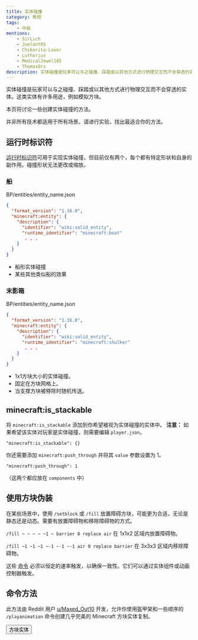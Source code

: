 ```yaml
---
title: 实体碰撞
category: 教程
tags:
    - 中级
mentions:
    - SirLich
    - Joelant05
    - Chikorita-Lover
    - Luthorius
    - MedicalJewel105
    - ThomasOrs
description: 实体碰撞是玩家可以与之碰撞、踩踏或以其他方式进行物理交互而不会穿透的实体。
---
```


实体碰撞是玩家可以与之碰撞、踩踏或以其他方式进行物理交互而不会穿透的实体。这类实体有许多用途，例如模拟方块。

本页将讨论一些创建实体碰撞的方法。

并非所有技术都适用于所有场景。请进行实验，找出最适合你的方法。

## 运行时标识符

[运行时标识符](../entities/runtime-identifier.md)可用于实现实体碰撞，但目前仅有两个，每个都有特定形状和自身的副作用。碰撞形状无法更改或缩放。

### 船

<CodeHeader>BP/entities/entity_name.json</CodeHeader>

```json
{
  "format_version": "1.16.0",
  "minecraft:entity": {
    "description": {
      "identifier": "wiki:solid_entity",
      "runtime_identifier": "minecraft:boat"
       . . .
    }
  }
}
```

-   船形实体碰撞
-   某些其他类似船的效果

### 末影箱

<CodeHeader>BP/entities/entity_name.json</CodeHeader>

```json
{
  "format_version": "1.16.0",
  "minecraft:entity": {
    "description": {
      "identifier": "wiki:solid_entity",
      "runtime_identifier": "minecraft:shulker"
       . . .
    }
  }
}
```

-   1x1方块大小的实体碰撞。
-   固定在方块网格上。
-   当支撑方块被移除时随机传送。

## minecraft:is_stackable

将 `minecraft:is_stackable` 添加到你希望被视为实体碰撞的实体中。
**注意：** 如果希望该实体对玩家是实体碰撞，则需要编辑 `player.json`。

`"minecraft:is_stackable": {}`

你还需要添加 `minecraft:push_through` 并将其 `value` 参数设置为 1。

`"minecraft:push_through": 1`

（这两个都应放在 `components` 中）

## 使用方块伪装

在某些场景中，使用 `/setblock` 或 `/fill` 放置障碍方块，可能更为合适，无论是静态还是动态。需要有放置障碍物和移除障碍物的方式。

`/fill ~ ~ ~ ~ ~1 ~ barrier 0 replace air`
在 1x1x2 区域内放置障碍物。

`/fill ~1 ~1 ~1 ~-1 ~-1 ~-1 air 0 replace barrier`
在 3x3x3 区域内移除障碍物。

这些 [命令](../animation-controllers/entity-commands.md) 必须以恒定的速率触发，以确保一致性。它们可以通过实体组件或动画控制器触发。

## 命令方法

此方法由 Reddit 用户 [u/Maxed_Out10](https://www.reddit.com/user/Maxed_Out10/) 开发，允许你使用盔甲架和一些顺序的 `/playanimation` 命令创建几乎完美的 Minecraft 方块实体复制。

<Button link="../commands/block-entities.md">方块实体</Button>